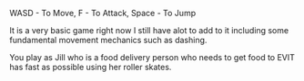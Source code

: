 WASD - To Move,
F - To Attack,
Space - To Jump

It is a very basic game right now I still have alot to add to it including some fundamental movement mechanics such as dashing.

You play as Jill who is a food delivery person who needs to get food to EVIT has fast as possible using her roller skates.
